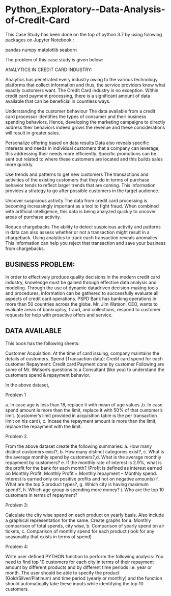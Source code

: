 # Python_Exploratory--Data-Analysis-of-Credit-Card
This Case Study has been done on the top of python 3.7 by using folowing packages on Jupyter Notebook :

pandas
numpy
matplotlib
seaborn

The problem of this case study is given below:

ANALYTICS IN CREDIT CARD INDUSTRY:

Analytics has penetrated every industry owing to the various technology platforms that collect information and thus, the service providers know what exactly customers want. The Credit Card industry is no exception. Within credit card payment processing, there is a significant amount of data available that can be beneficial in countless ways.

Understanding the customer behaviour The data available from a credit card processor identifies the types of consumer and their business spending behaviors. Hence, developing the marketing campaigns to directly address their behaviors indeed grows the revenue and these considerations will result in greater sales.

Personalize offering based on data results Data also reveals specific interests and needs in individual customers that a company can leverage, this addressing their needs more efficiently. Specific promotions can be sent out related to where these customers are located and this builds sales more quickly.

Use trends and patterns to get new customers The transactions and activities of the existing customers that they do in terms of purchase behavior tends to reflect larger trends that are coming. This information provides a strategy to go after possible customers in the target audience.

Uncover suspicious activity The data from credit card processing is becoming increasingly important as a tool to fight fraud. When combined with artificial intelligence, this data is being analyzed quickly to uncover areas of purchase activity.

Reduce chargebacks The ability to detect suspicious activity and patterns in data can also assess whether or not a transaction might result in a chargeback. Using analytics to track each transaction reveals anomalies. This information can help you reject that transaction and save your business from chargebacks.

## BUSINESS PROBLEM:
In order to effectively produce quality decisions in the modern credit card industry, knowledge must be gained through effective data analysis and modeling. Through the use of dynamic datadriven decision-making tools and procedures, information can be gathered to successfully evaluate all aspects of credit card operations. PSPD Bank has banking operations in more than 50 countries across the globe. Mr. Jim Watson, CEO, wants to evaluate areas of bankruptcy, fraud, and collections, respond to customer requests for help with proactive offers and service.

## DATA AVAILABLE
This book has the following sheets:

Customer Acquisition: At the time of card issuing, company maintains the details of customers.
Spend (Transaction data): Credit card spend for each customer
Repayment: Credit card Payment done by customer
Following are some of Mr. Watson’s questions to a Consultant (like you) to understand the customers spend & repayment behavior.

In the above dataset,

Problem 1

a. In case age is less than 18, replace it with mean of age values.,b. In case spend amount is more than the limit, replace it with 50% of that customer’s limit. (customer’s limit provided in acquisition table is the per transaction limit on his card), c. Incase the repayment amount is more than the limit, replace the repayment with the limit.

Problem 2.

From the above dataset create the following summaries:
a. How many distinct customers exist?, b. How many distinct categories exist?, c. What is the average monthly spend by customers?,d. What is the average monthly repayment by customers? e. If the monthly rate of interest is 2.9%, what is the profit for the bank for each month? (Profit is defined as interest earned on Monthly Profit. Monthly Profit = Monthly repayment – Monthly spend. Interest is earned only on positive profits and not on negative amounts) f. What are the top 5 product types?, g. Which city is having maximum spend?, h. Which age group is spending more money? i. Who are the top 10 customers in terms of repayment?

Problem 3:

Calculate the city wise spend on each product on yearly basis. Also include a graphical representation for the same.
Create graphs for
a. Monthly comparison of total spends, city wise, b. Comparison of yearly spend on air tickets, c. Comparison of monthly spend for each product (look for any seasonality that exists in terms of spend)

Problem 4:

Write user defined PYTHON function to perform the following analysis: You need to find top 10 customers for each city in terms of their repayment amount by different products and by different time periods i.e. year or month. The user should be able to specify the product (Gold/Silver/Platinum) and time period (yearly or monthly) and the function should automatically take these inputs while identifying the top 10 customers.
